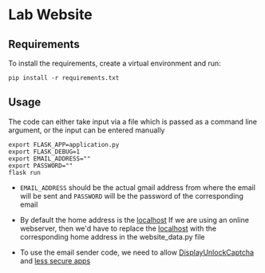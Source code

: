 # Lab Website

## Requirements

To install the requirements, create a virtual environment and run:

```setup
pip install -r requirements.txt
```

## Usage

The code can either take input via a file which is passed as a command line argument, or the input can be entered manually

```usage
export FLASK_APP=application.py
export FLASK_DEBUG=1
export EMAIL_ADDRESS=""
export PASSWORD=""
flask run
```
* `EMAIL_ADDRESS` should be the actual gmail address from where the email will be sent and `PASSWORD` will be the password of the corresponding email

* By default the home address is the [localhost](http://127.0.0.1:5000/) If we are using an online webserver, then we'd have to replace the [localhost](http://127.0.0.1:5000/)  with the corresponding home address in the website_data.py file

* To use the email sender code, we need to allow [DisplayUnlockCaptcha](https://accounts.google.com/DisplayUnlockCaptcha) and [less secure apps](https://myaccount.google.com/lesssecureapps)


